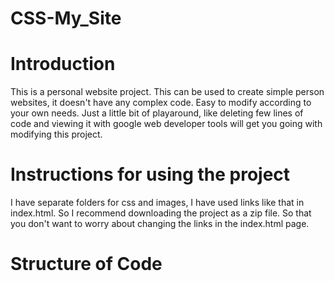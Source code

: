 # CSS-My_Site
# Introduction
This is a personal website project. This can be used to create simple person websites, it doesn't have any complex code. Easy to modify according to your own needs. Just a little bit of playaround, like deleting few lines of code and viewing it with google web developer tools will get you going with modifying this project.
# Instructions for using the project
I have separate folders for css and images, I have used links like that in index.html. So I recommend downloading the project as a zip file. So that you don't want to worry about changing the links in the index.html page.

# Structure of Code

 
